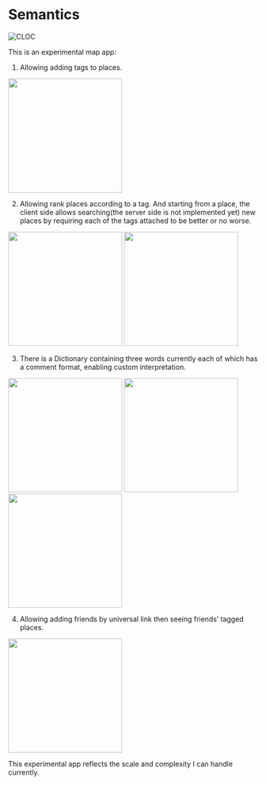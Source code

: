 # Semantics
![CLOC](https://github.com/dzAtZJU/Semantics/workflows/CLOC/badge.svg?branch=master&event=push)

This is an experimental map app:
1. Allowing adding tags to places.
<p float="left">
    <img src="https://github.com/dzAtZJU/StaticAssets/blob/master/tag.PNG", width="230">
</p>

2. Allowing rank places according to a tag. And starting from a place, the client side allows searching(the server side is not implemented yet) new places by requiring each of the tags attached to be better or no worse.
<p float="left">
    <img src="https://github.com/dzAtZJU/StaticAssets/blob/master/compare.PNG", width="230">
    <img src="https://github.com/dzAtZJU/StaticAssets/blob/master/search.PNG", width="230">
</p>


3. There is a Dictionary containing three words currently each of which has a comment format, enabling custom interpretation.
<p float="left">
    <img src="https://github.com/dzAtZJU/StaticAssets/blob/master/scent.PNG", width="230">
    <img src="https://github.com/dzAtZJU/StaticAssets/blob/master/swan.PNG", width="230">
    <img src="https://github.com/dzAtZJU/StaticAssets/blob/master/trust.PNG", width="230">
</p>

4. Allowing adding friends by universal link then seeing friends’ tagged places.
<p float="left">
    <img src="https://github.com/dzAtZJU/StaticAssets/blob/master/friend.PNG", width="230">
</p>

This experimental app reflects the scale and complexity I can handle currently.
